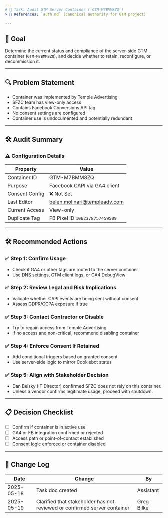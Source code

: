 ```yaml
---
# 📌 Task: Audit GTM Server Container (`GTM-M7BMM8ZQ`)
> 📎 References: `auth.md` (canonical authority for GTM project)

---
```


## 🎯 Goal
Determine the current status and compliance of the server-side GTM container (`GTM-M7BMM8ZQ`), and decide whether to retain, reconfigure, or decommission it.

---

## 🔍 Problem Statement
- Container was implemented by Temple Advertising
- SFZC team has view-only access
- Contains Facebook Conversions API tag
- No consent settings are configured
- Container use is undocumented and potentially redundant

---

## 🛠️ Audit Summary

### ⚠️ Configuration Details
| Property           | Value                                  |
|--------------------|----------------------------------------|
| Container ID       | GTM-M7BMM8ZQ                           |
| Purpose            | Facebook CAPI via GA4 client           |
| Consent Config     | ❌ Not Set                             |
| Last Editor        | belen.molinari@templeadv.com           |
| Current Access     | View-only                              |
| Duplicate Tag      | FB Pixel ID `1062378757459509`         |

---

## 🛠️ Recommended Actions

### ✅ Step 1: Confirm Usage
- Check if GA4 or other tags are routed to the server container
- Use DNS settings, GTM client logs, or GA4 DebugView

### ✅ Step 2: Review Legal and Risk Implications
- Validate whether CAPI events are being sent without consent
- Assess GDPR/CCPA exposure if true

### ✅ Step 3: Contact Contractor or Disable
- Try to regain access from Temple Advertising
- If no access and non-critical, recommend disabling container

### ✅ Step 4: Enforce Consent If Retained
- Add conditional triggers based on granted consent
- Use server-side logic to mirror Cookiebot status

### ✅ Step 5: Align with Stakeholder Decision
- Dan Belsky (IT Director) confirmed SFZC does not rely on this container.
- Unless a vendor confirms legitimate usage, proceed with shutdown.

---

## 📋 Decision Checklist
- [ ] Confirm if container is in active use
- [ ] GA4 or FB integration confirmed or rejected
- [ ] Access path or point-of-contact established
- [ ] Consent logic enforced or container disabled

---

## 🔄 Change Log

| Date       | Change                                                                    | By         |
|------------|---------------------------------------------------------------------------|------------|
| 2025-05-18 | Task doc created                                                           | Assistant  |
| 2025-05-19 | Clarified that stakeholder has not reviewed or confirmed server container | Greg Bilke |

